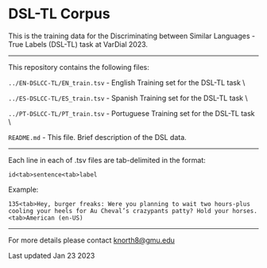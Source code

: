 DSL-TL Corpus
================

This is the training data for the Discriminating between Similar Languages - True Labels (DSL-TL) task at VarDial 2023.

<hr />

This repository contains the following files:

`../EN-DSLCC-TL/EN_train.tsv`               - English Training set for the DSL-TL task \

`../ES-DSLCC-TL/ES_train.tsv` 							- Spanish Training set for the DSL-TL task \

`../PT-DSLCC-TL/PT_train.tsv` 							- Portuguese Training set for the DSL-TL task \

`README.md` 								                - This file. Brief description of the DSL data. 

<hr />

Each line in each of .tsv files are tab-delimited in the format:

`id<tab>sentence<tab>label`

Example: 

`135<tab>Hey, burger freaks: Were you planning to wait two hours-plus cooling your heels for Au Cheval’s crazypants patty? Hold your horses.<tab>American (en-US)`

<hr />

For more details please contact knorth8@gmu.edu

Last updated Jan 23 2023
